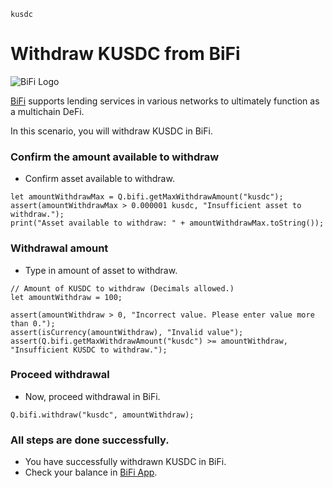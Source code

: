 ```meta-Currency
kusdc
```

# Withdraw KUSDC from BiFi

![BiFi Logo](https://s3.ap-northeast-2.amazonaws.com/thebifrost.io/home/bifi/bifi_logo.svg)

[BiFi](https://bifi.finance/) supports lending services in various networks to ultimately function as a multichain DeFi.

In this scenario, you will withdraw KUSDC in BiFi.

### Confirm the amount available to withdraw

- Confirm asset available to withdraw.

```output-Dynamic
let amountWithdrawMax = Q.bifi.getMaxWithdrawAmount("kusdc");
assert(amountWithdrawMax > 0.000001 kusdc, "Insufficient asset to withdraw.");
print("Asset available to withdraw: " + amountWithdrawMax.toString());
```

### Withdrawal amount

- Type in amount of asset to withdraw.

```input KUSDC
// Amount of KUSDC to withdraw (Decimals allowed.)
let amountWithdraw = 100;
```

```input-Verify
assert(amountWithdraw > 0, "Incorrect value. Please enter value more than 0.");
assert(isCurrency(amountWithdraw), "Invalid value");
assert(Q.bifi.getMaxWithdrawAmount("kusdc") >= amountWithdraw, "Insufficient KUSDC to withdraw.");
```

### Proceed withdrawal

- Now, proceed withdrawal in BiFi.

```taster
Q.bifi.withdraw("kusdc", amountWithdraw);
```

### All steps are done successfully.

- You have successfully withdrawn KUSDC in BiFi.
- Check your balance in [BiFi App](https://app.bifi.finance/).
